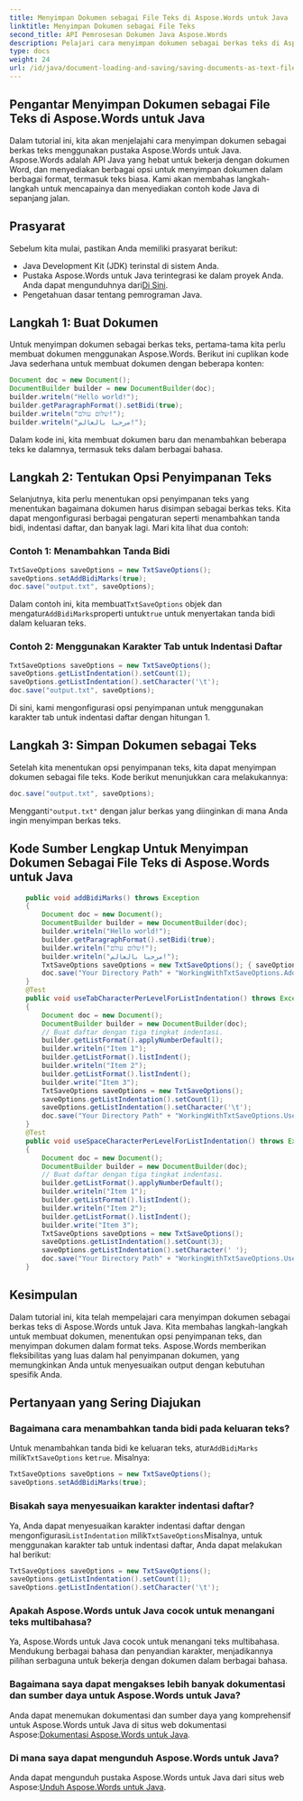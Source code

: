 ```yaml
---
title: Menyimpan Dokumen sebagai File Teks di Aspose.Words untuk Java
linktitle: Menyimpan Dokumen sebagai File Teks
second_title: API Pemrosesan Dokumen Java Aspose.Words
description: Pelajari cara menyimpan dokumen sebagai berkas teks di Aspose.Words untuk Java. Ikuti panduan langkah demi langkah kami dengan contoh kode Java.
type: docs
weight: 24
url: /id/java/document-loading-and-saving/saving-documents-as-text-files/
---
```


## Pengantar Menyimpan Dokumen sebagai File Teks di Aspose.Words untuk Java

Dalam tutorial ini, kita akan menjelajahi cara menyimpan dokumen sebagai berkas teks menggunakan pustaka Aspose.Words untuk Java. Aspose.Words adalah API Java yang hebat untuk bekerja dengan dokumen Word, dan menyediakan berbagai opsi untuk menyimpan dokumen dalam berbagai format, termasuk teks biasa. Kami akan membahas langkah-langkah untuk mencapainya dan menyediakan contoh kode Java di sepanjang jalan.

## Prasyarat

Sebelum kita mulai, pastikan Anda memiliki prasyarat berikut:

- Java Development Kit (JDK) terinstal di sistem Anda.
-  Pustaka Aspose.Words untuk Java terintegrasi ke dalam proyek Anda. Anda dapat mengunduhnya dari[Di Sini](https://releases.aspose.com/words/java/).
- Pengetahuan dasar tentang pemrograman Java.

## Langkah 1: Buat Dokumen

Untuk menyimpan dokumen sebagai berkas teks, pertama-tama kita perlu membuat dokumen menggunakan Aspose.Words. Berikut ini cuplikan kode Java sederhana untuk membuat dokumen dengan beberapa konten:

```java
Document doc = new Document();
DocumentBuilder builder = new DocumentBuilder(doc);
builder.writeln("Hello world!");
builder.getParagraphFormat().setBidi(true);
builder.writeln("שלום עולם!");
builder.writeln("مرحبا بالعالم!");
```

Dalam kode ini, kita membuat dokumen baru dan menambahkan beberapa teks ke dalamnya, termasuk teks dalam berbagai bahasa.

## Langkah 2: Tentukan Opsi Penyimpanan Teks

Selanjutnya, kita perlu menentukan opsi penyimpanan teks yang menentukan bagaimana dokumen harus disimpan sebagai berkas teks. Kita dapat mengonfigurasi berbagai pengaturan seperti menambahkan tanda bidi, indentasi daftar, dan banyak lagi. Mari kita lihat dua contoh:

### Contoh 1: Menambahkan Tanda Bidi

```java
TxtSaveOptions saveOptions = new TxtSaveOptions();
saveOptions.setAddBidiMarks(true);
doc.save("output.txt", saveOptions);
```

 Dalam contoh ini, kita membuat`TxtSaveOptions` objek dan mengatur`AddBidiMarks`properti untuk`true` untuk menyertakan tanda bidi dalam keluaran teks.

### Contoh 2: Menggunakan Karakter Tab untuk Indentasi Daftar

```java
TxtSaveOptions saveOptions = new TxtSaveOptions();
saveOptions.getListIndentation().setCount(1);
saveOptions.getListIndentation().setCharacter('\t');
doc.save("output.txt", saveOptions);
```

Di sini, kami mengonfigurasi opsi penyimpanan untuk menggunakan karakter tab untuk indentasi daftar dengan hitungan 1.

## Langkah 3: Simpan Dokumen sebagai Teks

Setelah kita menentukan opsi penyimpanan teks, kita dapat menyimpan dokumen sebagai file teks. Kode berikut menunjukkan cara melakukannya:

```java
doc.save("output.txt", saveOptions);
```

 Mengganti`"output.txt"` dengan jalur berkas yang diinginkan di mana Anda ingin menyimpan berkas teks.

## Kode Sumber Lengkap Untuk Menyimpan Dokumen Sebagai File Teks di Aspose.Words untuk Java

```java
    public void addBidiMarks() throws Exception
    {        
		Document doc = new Document();
        DocumentBuilder builder = new DocumentBuilder(doc);
        builder.writeln("Hello world!");
        builder.getParagraphFormat().setBidi(true);
        builder.writeln("שלום עולם!");
        builder.writeln("مرحبا بالعالم!");
        TxtSaveOptions saveOptions = new TxtSaveOptions(); { saveOptions.setAddBidiMarks(true); }
        doc.save("Your Directory Path" + "WorkingWithTxtSaveOptions.AddBidiMarks.txt", saveOptions);
    }
    @Test
    public void useTabCharacterPerLevelForListIndentation() throws Exception
    {
        Document doc = new Document();
        DocumentBuilder builder = new DocumentBuilder(doc);
        // Buat daftar dengan tiga tingkat indentasi.
        builder.getListFormat().applyNumberDefault();
        builder.writeln("Item 1");
        builder.getListFormat().listIndent();
        builder.writeln("Item 2");
        builder.getListFormat().listIndent(); 
        builder.write("Item 3");
        TxtSaveOptions saveOptions = new TxtSaveOptions();
        saveOptions.getListIndentation().setCount(1);
        saveOptions.getListIndentation().setCharacter('\t');
        doc.save("Your Directory Path" + "WorkingWithTxtSaveOptions.UseTabCharacterPerLevelForListIndentation.txt", saveOptions);
    }
    @Test
    public void useSpaceCharacterPerLevelForListIndentation() throws Exception
    {
        Document doc = new Document();
        DocumentBuilder builder = new DocumentBuilder(doc);
        // Buat daftar dengan tiga tingkat indentasi.
        builder.getListFormat().applyNumberDefault();
        builder.writeln("Item 1");
        builder.getListFormat().listIndent();
        builder.writeln("Item 2");
        builder.getListFormat().listIndent(); 
        builder.write("Item 3");
        TxtSaveOptions saveOptions = new TxtSaveOptions();
        saveOptions.getListIndentation().setCount(3);
        saveOptions.getListIndentation().setCharacter(' ');
        doc.save("Your Directory Path" + "WorkingWithTxtSaveOptions.UseSpaceCharacterPerLevelForListIndentation.txt", saveOptions);
	}
```

## Kesimpulan

Dalam tutorial ini, kita telah mempelajari cara menyimpan dokumen sebagai berkas teks di Aspose.Words untuk Java. Kita membahas langkah-langkah untuk membuat dokumen, menentukan opsi penyimpanan teks, dan menyimpan dokumen dalam format teks. Aspose.Words memberikan fleksibilitas yang luas dalam hal penyimpanan dokumen, yang memungkinkan Anda untuk menyesuaikan output dengan kebutuhan spesifik Anda.

## Pertanyaan yang Sering Diajukan

### Bagaimana cara menambahkan tanda bidi pada keluaran teks?

 Untuk menambahkan tanda bidi ke keluaran teks, atur`AddBidiMarks` milik`TxtSaveOptions` ke`true`. Misalnya:

```java
TxtSaveOptions saveOptions = new TxtSaveOptions();
saveOptions.setAddBidiMarks(true);
```

### Bisakah saya menyesuaikan karakter indentasi daftar?

 Ya, Anda dapat menyesuaikan karakter indentasi daftar dengan mengonfigurasi`ListIndentation` milik`TxtSaveOptions`Misalnya, untuk menggunakan karakter tab untuk indentasi daftar, Anda dapat melakukan hal berikut:

```java
TxtSaveOptions saveOptions = new TxtSaveOptions();
saveOptions.getListIndentation().setCount(1);
saveOptions.getListIndentation().setCharacter('\t');
```

### Apakah Aspose.Words untuk Java cocok untuk menangani teks multibahasa?

Ya, Aspose.Words untuk Java cocok untuk menangani teks multibahasa. Mendukung berbagai bahasa dan penyandian karakter, menjadikannya pilihan serbaguna untuk bekerja dengan dokumen dalam berbagai bahasa.

### Bagaimana saya dapat mengakses lebih banyak dokumentasi dan sumber daya untuk Aspose.Words untuk Java?

 Anda dapat menemukan dokumentasi dan sumber daya yang komprehensif untuk Aspose.Words untuk Java di situs web dokumentasi Aspose:[Dokumentasi Aspose.Words untuk Java](https://reference.aspose.com/words/java/).

### Di mana saya dapat mengunduh Aspose.Words untuk Java?

 Anda dapat mengunduh pustaka Aspose.Words untuk Java dari situs web Aspose:[Unduh Aspose.Words untuk Java](https://releases.aspose.com/words/java/).